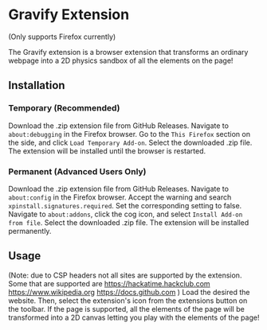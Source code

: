 # Gravify Extension
(Only supports Firefox currently)

The Gravify extension is a browser extension that transforms an ordinary webpage into a 2D physics sandbox of all the elements on the page!


## Installation
### Temporary (Recommended)
Download the .zip extension file from GitHub Releases.
Navigate to `about:debugging` in the Firefox browser. Go to the `This Firefox` section on the side, and click `Load Temporary Add-on`. Select the downloaded .zip file. The extension will be installed until the browser is restarted.
### Permanent (Advanced Users Only)
Download the .zip extension file from GitHub Releases.
Navigate to `about:config` in the Firefox browser. Accept the warning and search `xpinstall.signatures.required`. Set the corresponding setting to false. Navigate to `about:addons`, click the cog icon, and select `Install Add-on from file`. Select the downloaded .zip file. The extension will be installed permanently.

## Usage
(Note: due to CSP headers not all sites are supported by the extension. Some that are supported are https://hackatime.hackclub.com https://www.wikipedia.org https://docs.github.com )
Load the desired the website. Then, select the extension's icon from the extensions button on the toolbar. If the page is supported, all the elements of the page will be transformed into a 2D canvas letting you play with the elements of the page!
